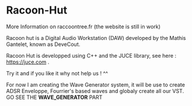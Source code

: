 # Racoon-Hut

More Information on raccoontree.fr (the website is still in work)

Racoon hut is a Digital Audio Workstation (DAW) developed by the Mathis Gantelet, known as DeveCout.

Racoon Hut is developped using C++ and the JUCE library, see here : https://juce.com .

Try it and if you like it why not help us ! ^^

For now I am creating the Wave Generator system, it will be use to create ADSR Enveloppe, Fourrier's based waves and globaly create all our VST.
GO SEE THE **WAVE_GENERATOR** PART
